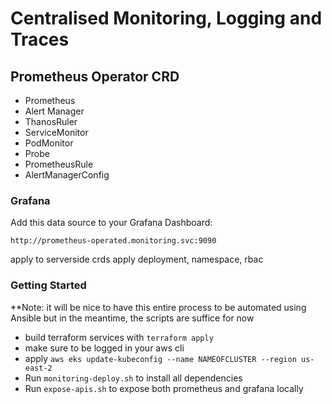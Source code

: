 # Centralised Monitoring, Logging and Traces 

## Prometheus Operator CRD
- Prometheus 
- Alert Manager
- ThanosRuler
- ServiceMonitor
- PodMonitor
- Probe
- PrometheusRule 
- AlertManagerConfig


### Grafana 
Add this data source to your Grafana Dashboard: 
```
http://prometheus-operated.monitoring.svc:9090

```

apply to serverside crds
apply deployment, namespace, rbac

### Getting Started 
**Note: it will be nice to have this entire process to be automated using Ansible but in the meantime, the scripts are suffice for now  
- build terraform services with ``` terraform apply ``` 
- make sure to be logged in your aws cli 
- apply `aws eks update-kubeconfig --name NAMEOFCLUSTER --region us-east-2`
- Run `monitoring-deploy.sh` to install all dependencies 
- Run `expose-apis.sh` to expose both prometheus and grafana locally 



